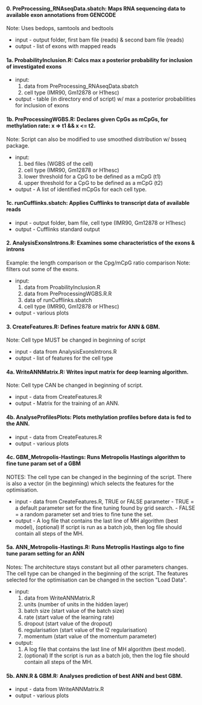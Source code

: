 
#### 0. PreProcessing_RNAseqData.sbatch: Maps RNA sequencing data to available exon annotations from GENCODE 
Note: Uses bedops, samtools and bedtools
- input - output folder, first bam file (reads) & second bam file (reads)
- output - list of exons with mapped reads

#### 1a. ProbabilityInclusion.R: Calcs max a posterior probability for inclusion of investigated exons
- input:
	1) data from PreProcessing_RNAseqData.sbatch
	2) cell type (IMR90, Gm12878 or H1hesc) 
- output - table (in directory end of script) w/ max a posterior probabilities for inclusion of exons

#### 1b. PreProcessingWGBS.R: Declares given CpGs as mCpGs, for methylation rate: x => t1 && x <= t2. 
Note: Script can also be modified to use smoothed distribution w/ bsseq package. 
- input:
  	1) bed files (WGBS of the cell)
	2) cell type (IMR90, Gm12878 or H1hesc)
	3) lower threshold for a CpG to be defined as a mCpG (t1)
	4) upper threshold for a CpG to be defined as a mCpG (t2)
- output - A list of identified mCpGs for each cell type.

#### 1c. runCufflinks.sbatch: Applies Cufflinks to transcript data of available reads
- input - output folder, bam file, cell type (IMR90, Gm12878 or H1hesc)
- output -  Cufflinks standard output

#### 2. AnalysisExonsIntrons.R: Examines some characteristics of the exons & introns 
Example: the length comparison or the Cpg/mCpG ratio comparison 
Note: filters out some of the exons. 
- input:
	1) data from ProabilityInclusion.R
	2) data from PreProcessingWGBS.R.R
	3) data of runCufflinks.sbatch
	4) cell type (IMR90, Gm12878 or H1hesc)
- output - various plots

#### 3. CreateFeatures.R: Defines feature matrix for ANN & GBM. 
Note: Cell type MUST be changed in beginning of script
- input - data from AnalysisExonsIntrons.R
- output - list of features for the cell type

#### 4a. WriteANNMatrix.R: Writes input matrix for deep learning algorithm. 
Note: Cell type CAN be changed in beginning of script.
- input - data from CreateFeatures.R
- output - Matrix for the training of an ANN.

#### 4b. AnalyseProfilesPlots: Plots methylation profiles before data is fed to the ANN.
- input - data from CreateFeatures.R
- output - various plots

#### 4c. GBM_Metropolis-Hastings: Runs Metropolis Hastings algorithm to fine tune param set of a GBM 
NOTES: The cell type can be changed in the beginning of the script. 
There is also a vector (in the beginning) which selects the features for the optimisation.
- input - data from CreateFeatures.R, TRUE or FALSE parameter
			- TRUE = a default parameter set for the fine tuning found by grid search.
			- FALSE = a random parameter set and tries to fine tune the set.
- output - A log file that contains the last line of MH algorithm (best model), 
           (optional) If script is run as a batch job, then log file should contain all steps of the MH.

#### 5a. ANN_Metropolis-Hastings.R: Runs Metroplis Hastings algo to fine tune param setting for an ANN
Notes: The architecture stays constant but all other parameters changes. The cell type can be changed in the beginning of the script. The features selected for the optimisation can be changed in the section "Load Data".
- input:
	1) data from WriteANNMatrix.R
  	2) units (number of units in the hidden layer)
  	3) batch size (start value of the batch size)
  	4) rate (start value of the learning rate)
  	5) dropout (start value of the dropout) 
  	6) regularisation (start value of the l2 regularisation) 
  	7) momentum (start value of the momentum parameter)
- output:
	1) A log file that contains the last line of MH algorithm (best model).
	2) (optional) If the script is run as a batch job, then the log file should contain all steps of the MH.

#### 5b. ANN.R & GBM.R: Analyses prediction of best ANN and best GBM.
- input - data from WriteANNMatrix.R
- output - various plots


